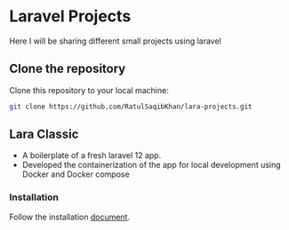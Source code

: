 # Laravel Projects

Here I will be sharing different small projects using laravel

## Clone the repository
Clone this repository to your local machine:

```bash
git clone https://github.com/RatulSaqibKhan/lara-projects.git
```

## Lara Classic
  - A boilerplate of a fresh laravel 12 app.
  - Developed the containerization of the app for local development using Docker and Docker compose
### Installation
Follow the installation [document](./lara-classic/README.md). 